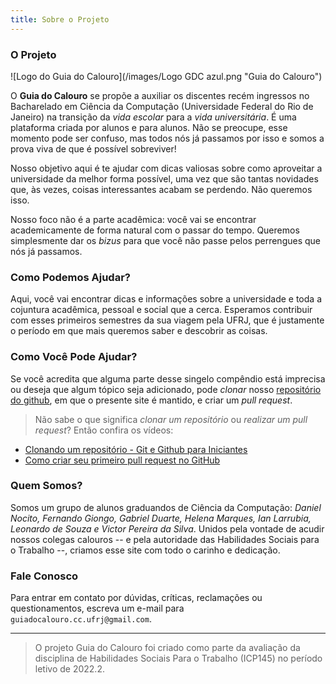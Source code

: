 ```yaml
---
title: Sobre o Projeto
---
```


### O Projeto

![Logo do Guia do Calouro](/images/Logo GDC azul.png "Guia do Calouro")

O **Guia do Calouro** se propõe a auxiliar os discentes recém ingressos no Bacharelado em Ciência da Computação (Universidade Federal do Rio de Janeiro) na transição da *vida escolar* para a *vida universitária*. 
É uma plataforma criada por alunos e para alunos.
Não se preocupe, esse momento pode ser confuso, mas todos nós já passamos por isso e somos a prova viva de que é possível sobreviver!

Nosso objetivo aqui é te ajudar com dicas valiosas sobre como aproveitar a universidade da melhor forma possível, uma vez que são tantas novidades que, às vezes, coisas interessantes acabam se perdendo. 
Não queremos isso.

Nosso foco não é a parte acadêmica: você vai se encontrar academicamente de forma natural com o passar do tempo. 
Queremos simplesmente dar os *bizus* para que você não passe pelos perrengues que nós já passamos.


### Como Podemos Ajudar?

Aqui, você vai encontrar dicas e informações sobre a universidade e toda a cojuntura acadêmica, pessoal e social que a cerca.
Esperamos contribuir com esses primeiros semestres da sua viagem pela UFRJ, que é justamente o período em que mais queremos saber e descobrir as coisas.

### Como Você Pode Ajudar?

Se você acredita que alguma parte desse singelo compêndio está imprecisa ou deseja que algum tópico seja adicionado, pode _clonar_ nosso [repositório do github](https://github.com/GuiaDoCalouro/site), em que o presente site é mantido, e criar um _pull request_.

> Não sabe o que significa _clonar um repositório_ ou _realizar um pull request_? 
Então confira os vídeos:
+ [Clonando um repositório - Git e Github para Iniciantes](https://www.youtube.com/watch?v=WEPB5pDSEIg)
+ [Como criar seu primeiro pull request no GitHub](https://www.youtube.com/watch?v=Du04jBWrv4A)


### Quem Somos?

Somos um grupo de alunos graduandos de Ciência da Computação: _Daniel Nocito, Fernando Giongo, Gabriel Duarte, Helena Marques, Ian Larrubia, Leonardo de Souza e Victor Pereira da Silva_. 
Unidos pela vontade de acudir nossos colegas calouros -- e pela autoridade das Habilidades Sociais para o Trabalho --, criamos esse site com todo o carinho e dedicação.

### Fale Conosco

Para entrar em contato por dúvidas, críticas, reclamações ou questionamentos, escreva um e-mail para `guiadocalouro.cc.ufrj@gmail.com`.

---

> O projeto Guia do Calouro foi criado como parte da avaliação da disciplina de Habilidades Sociais Para o Trabalho (ICP145) no período letivo de 2022.2.
